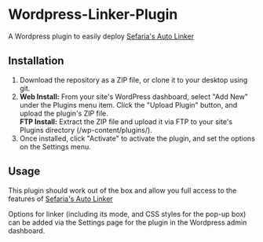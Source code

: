 # Wordpress-Linker-Plugin
A Wordpress plugin to easily deploy [Sefaria's Auto Linker](https://github.com/Sefaria/Sefaria-Project/wiki/Sefaria-Auto-Linker)

## Installation
1. Download the repository as a ZIP file, or clone it to your desktop using git.
2. **Web Install:** From your site's WordPress dashboard, select "Add New" under the Plugins menu item. Click the "Upload Plugin" button, and upload the plugin's ZIP file.<br/>**FTP Install:** Extract the ZIP file and upload it via FTP to your site's Plugins directory (/wp-content/plugins/).
3. Once installed, click "Activate" to activate the plugin, and set the options on the Settings menu.

## Usage
This plugin should work out of the box and allow you full access to the features of [Sefaria's Auto Linker](https://github.com/Sefaria/Sefaria-Project/wiki/Sefaria-Auto-Linker)

Options for linker (including its mode, and CSS styles for the pop-up box) can be added via the Settings page for the plugin in the Wordpress admin dashboard.


